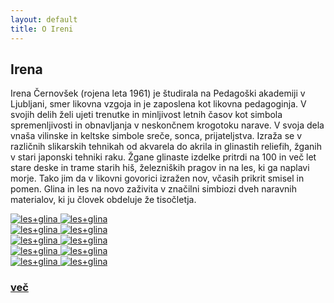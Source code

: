 ```yaml
---
layout: default
title: O Ireni
---
```


<div class="container-fluid">
    <div class="cover-o-ireni">
        <h2 class="naslov">Irena</h2>
        <div class="opis">
           <p class="tekst text-center">
            Irena Černovšek (rojena leta 1961)
            je študirala na Pedagoški akademiji v
            Ljubljani, smer likovna vzgoja in je zaposlena
            kot likovna pedagoginja.
            V svojih delih želi ujeti trenutke
            in minljivost letnih časov kot 
            simbola spremenljivosti in obnavljanja
            v neskončnem krogotoku narave. 
            V svoja dela vnaša vilinske in 
            keltske simbole sreče, sonca, prijateljstva.
            Izraža se v različnih slikarskih tehnikah
            od akvarela do akrila in glinastih reliefih, 
            žganih v stari japonski tehniki raku.
            Žgane glinaste izdelke pritrdi na 100 
            in več let stare deske in trame starih
            hiš, železniških pragov in na les,
            ki ga naplavi morje. 
            Tako jim da v likovni govorici
            izražen nov, včasih prikrit smisel
            in pomen. 
            Glina in les na novo zaživita v 
            značilni simbiozi dveh naravnih 
            materialov, ki ju človek obdeluje 
            že tisočletja.
            </p>
        </div>
        <div class="row">
            <div class="col-md-2 col-sm-3 col-xs-4">
                <a href="#img1">
                   <img src="{{ site.baseurl }}{{ post.url }}/assets/images/atelje/DSC_7889-3.jpg" alt="les+glina"/>
                </a>
                 <a href="#_" class="lightbox zoom" id="img1">
                   <img src="{{ site.baseurl }}{{ post.url }}/assets/images/atelje/DSC_7889-3.jpg" alt="les+glina"/>
                </a>
            </div>
            <div class="col-md-2 col-sm-3 col-xs-4">
                <a href="#img2">
                    <img src="{{ site.baseurl }}{{ post.url }}/assets/images/atelje/DSC_7888-3.jpg" alt="les+glina"/>
                </a>
                <a href="#_" class="lightbox zoom" id="img2">
                    <img src="{{ site.baseurl }}{{ post.url }}/assets/images/atelje/DSC_7888-3.jpg" alt="les+glina"/>
                </a>
            </div>
            <div class="col-md-2 col-sm-3 col-xs-4">
                <a href="#img3">
                    <img src="{{ site.baseurl }}{{ post.url }}/assets/images/atelje/DSC_7905-3.jpg" alt="les+glina"/>
                </a>
                <a href="#_" class="lightbox zoom" id="img3">
                    <img src="{{ site.baseurl }}{{ post.url }}/assets/images/atelje/DSC_7905-3.jpg" alt="les+glina"/>
                </a>
            </div>
            <div class="col-md-2 col-sm-3 col-xs-4">
                <a href="#img6">
                    <img src="{{ site.baseurl }}{{ post.url }}/assets/images/atelje/DSC_7886-3.jpg" alt="les+glina"/>
                </a>
                <a href="#_" class="lightbox zoom" id="img6">
                    <img src="{{ site.baseurl }}{{ post.url }}/assets/images/atelje/DSC_7886-3.jpg" alt="les+glina"/>
                </a>
            </div>
            <div class="col-md-2 col-sm-3 col-xs-4">
                <a href="#img4">
                    <img src="{{ site.baseurl }}{{ post.url }}/assets/images/irena/DSC_7917-3.jpg" alt="les+glina"/>
                </a>
                <a href="#_" class="lightbox zoom" id="img4">
                    <img src="{{ site.baseurl }}{{ post.url }}/assets/images/irena/DSC_7917-3.jpg" alt="les+glina"/>
                </a>
            </div>
            <div class="col-md-2 col-sm-3 col-xs-4 tabs">
             <div class="tabs-thumb">
                 <a href="{{ site.baseurl }}{{ post.url }}/kontakt">
                    <h3 class="tabs-link ">
                    več
                    </h3>
                 </a>
             </div>
        </div>
    </div>    
</div>


